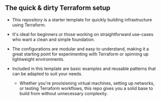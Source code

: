## The quick & dirty Terraform setup

- This repository is a starter template for quickly building infrastructure using Terraform.
- It's ideal for beginners or those working on straightforward use-cases who want a clean and simple foundation.
- The configurations are modular and easy to understand, making it a great starting point for experimenting with Terraform or spinning up lightweight environments.

- Included in this template are basic examples and reusable patterns that can be adapted to suit your needs.
  - Whether you're provisioning virtual machines, setting up networks, or testing Terraform workflows, this repo gives you a solid base to build from without unnecessary complexity.
